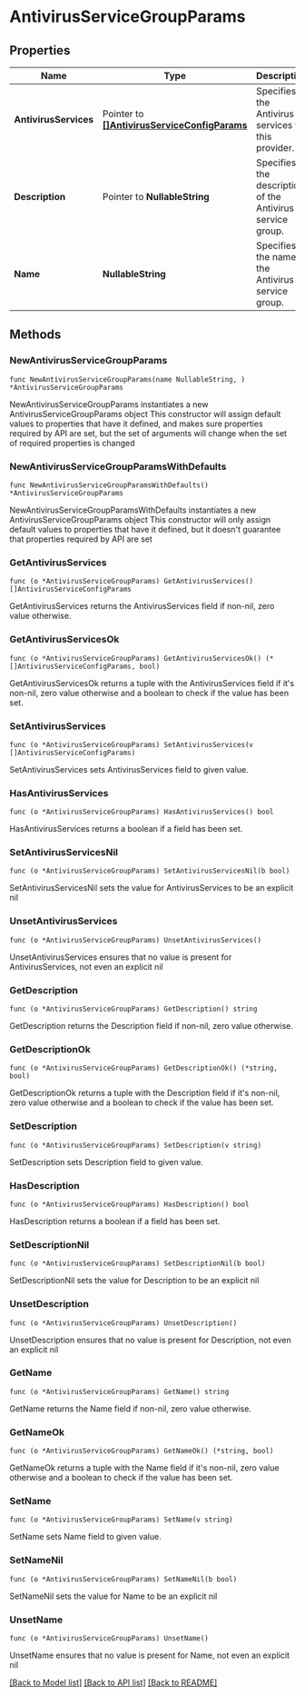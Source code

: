 # AntivirusServiceGroupParams

## Properties

Name | Type | Description | Notes
------------ | ------------- | ------------- | -------------
**AntivirusServices** | Pointer to [**[]AntivirusServiceConfigParams**](AntivirusServiceConfigParams.md) | Specifies the Antivirus services for this provider. | [optional] 
**Description** | Pointer to **NullableString** | Specifies the description of the Antivirus service group. | [optional] 
**Name** | **NullableString** | Specifies the name of the Antivirus service group. | 

## Methods

### NewAntivirusServiceGroupParams

`func NewAntivirusServiceGroupParams(name NullableString, ) *AntivirusServiceGroupParams`

NewAntivirusServiceGroupParams instantiates a new AntivirusServiceGroupParams object
This constructor will assign default values to properties that have it defined,
and makes sure properties required by API are set, but the set of arguments
will change when the set of required properties is changed

### NewAntivirusServiceGroupParamsWithDefaults

`func NewAntivirusServiceGroupParamsWithDefaults() *AntivirusServiceGroupParams`

NewAntivirusServiceGroupParamsWithDefaults instantiates a new AntivirusServiceGroupParams object
This constructor will only assign default values to properties that have it defined,
but it doesn't guarantee that properties required by API are set

### GetAntivirusServices

`func (o *AntivirusServiceGroupParams) GetAntivirusServices() []AntivirusServiceConfigParams`

GetAntivirusServices returns the AntivirusServices field if non-nil, zero value otherwise.

### GetAntivirusServicesOk

`func (o *AntivirusServiceGroupParams) GetAntivirusServicesOk() (*[]AntivirusServiceConfigParams, bool)`

GetAntivirusServicesOk returns a tuple with the AntivirusServices field if it's non-nil, zero value otherwise
and a boolean to check if the value has been set.

### SetAntivirusServices

`func (o *AntivirusServiceGroupParams) SetAntivirusServices(v []AntivirusServiceConfigParams)`

SetAntivirusServices sets AntivirusServices field to given value.

### HasAntivirusServices

`func (o *AntivirusServiceGroupParams) HasAntivirusServices() bool`

HasAntivirusServices returns a boolean if a field has been set.

### SetAntivirusServicesNil

`func (o *AntivirusServiceGroupParams) SetAntivirusServicesNil(b bool)`

 SetAntivirusServicesNil sets the value for AntivirusServices to be an explicit nil

### UnsetAntivirusServices
`func (o *AntivirusServiceGroupParams) UnsetAntivirusServices()`

UnsetAntivirusServices ensures that no value is present for AntivirusServices, not even an explicit nil
### GetDescription

`func (o *AntivirusServiceGroupParams) GetDescription() string`

GetDescription returns the Description field if non-nil, zero value otherwise.

### GetDescriptionOk

`func (o *AntivirusServiceGroupParams) GetDescriptionOk() (*string, bool)`

GetDescriptionOk returns a tuple with the Description field if it's non-nil, zero value otherwise
and a boolean to check if the value has been set.

### SetDescription

`func (o *AntivirusServiceGroupParams) SetDescription(v string)`

SetDescription sets Description field to given value.

### HasDescription

`func (o *AntivirusServiceGroupParams) HasDescription() bool`

HasDescription returns a boolean if a field has been set.

### SetDescriptionNil

`func (o *AntivirusServiceGroupParams) SetDescriptionNil(b bool)`

 SetDescriptionNil sets the value for Description to be an explicit nil

### UnsetDescription
`func (o *AntivirusServiceGroupParams) UnsetDescription()`

UnsetDescription ensures that no value is present for Description, not even an explicit nil
### GetName

`func (o *AntivirusServiceGroupParams) GetName() string`

GetName returns the Name field if non-nil, zero value otherwise.

### GetNameOk

`func (o *AntivirusServiceGroupParams) GetNameOk() (*string, bool)`

GetNameOk returns a tuple with the Name field if it's non-nil, zero value otherwise
and a boolean to check if the value has been set.

### SetName

`func (o *AntivirusServiceGroupParams) SetName(v string)`

SetName sets Name field to given value.


### SetNameNil

`func (o *AntivirusServiceGroupParams) SetNameNil(b bool)`

 SetNameNil sets the value for Name to be an explicit nil

### UnsetName
`func (o *AntivirusServiceGroupParams) UnsetName()`

UnsetName ensures that no value is present for Name, not even an explicit nil

[[Back to Model list]](../README.md#documentation-for-models) [[Back to API list]](../README.md#documentation-for-api-endpoints) [[Back to README]](../README.md)


